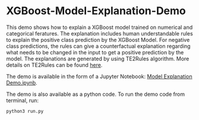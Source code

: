 # XGBoost-Model-Explanation-Demo

This demo shows how to explain a XGBoost model trained on numerical and categorical feratures. The explanation includes human understandable rules to explain the positive class prediction by the XGBoost Model. For negative class predictions, the rules can give a counterfactual explanation regarding what needs to be changed in the input to get a positive prediction by the model. The explanations are generated by using TE2Rules algorithm. More details on TE2Rules can be found [here](https://github.com/linkedin/TE2Rules/). 

The demo is available in the form of a Jupyter Notebook: [Model Explanation Demo.ipynb](https://github.com/groshanlal/XGBoost-Model-Explanation-Demo/blob/main/Model%20Explanation%20Demo.ipynb). 

The demo is also available as a python code. To run the demo code from terminal, run:
```bash
python3 run.py
```
